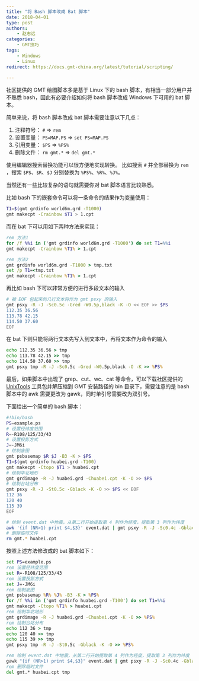 ```yaml
---
title: "将 Bash 脚本改成 Bat 脚本"
date: 2018-04-01
type: post
authors:
    - 赵志远
categories:
    - GMT技巧
tags:
    - Windows
    - Linux
redirect: https://docs.gmt-china.org/latest/tutorial/scripting/
    
---
```


社区提供的 GMT 绘图脚本多是基于 Linux 下的 bash 脚本，有相当一部分用户并不熟悉
bash，因此有必要介绍如何将 bash 脚本改成 Windows 下可用的 bat 脚本。

<!--more-->

简单来说，将 bash 脚本改成 bat 脚本需要注意以下几点：

1. 注释符号： `#` => `rem`
2. 设置变量： `PS=MAP.PS` => `set PS=MAP.PS`
3. 引用变量： `$PS` => `%PS%`
4. 删除文件： `rm gmt.*` => `del gmt.*`

使用编辑器搜索替换功能可以很方便地实现转换。
比如搜索 `#` 并全部替换为 `rem `，搜索 `$PS`、`$R`、`$J`
分别替换为 `%PS%`、`%R%`、`%J%`。

当然还有一些比较复杂的语句就需要你对 bat 脚本语言比较熟悉。

比如 bash 下的嵌套命令可以将一条命令的结果作为变量使用：

```bash
T1=$(gmt grdinfo world6m.grd -T1000)
gmt makecpt -Crainbow $T1 > 1.cpt
```

而在 bat 下可以用如下两种方法来实现：

```bat
rem 方法1
for /f %%i in ('gmt grdinfo world6m.grd -T1000') do set T1=%%i
gmt makecpt -Crainbow %T1% > 1.cpt

rem 方法2
gmt grdinfo world6m.grd -T1000 > tmp.txt
set /p T1=<tmp.txt
gmt makecpt -Crainbow %T1% > 1.cpt
```

再比如 bash 下可以非常方便的进行多段文本的输入

```bash
# 被 EOF 包起来的几行文本将作为 gmt psxy 的输入
gmt psxy -R -J -Sc0.5c -Gred -W0.5p,black -K -O << EOF >> $PS
112.35 36.56
113.78 42.15
114.50 37.60
EOF
```

在 bat 下则只能将两行文本先写入到文本中，再将文本作为命令的输入

```bat
echo 112.35 36.56 > tmp
echo 113.78 42.15 >> tmp
echo 114.50 37.60 >> tmp
gmt psxy tmp -R -J -Sc0.5c -Gred -W0.5p,black -O -K >> %PS%
```

最后，如果脚本中出现了 grep、cut、wc、cat 等命令，可以下载社区提供的
[UnixTools](/blog/unix-tools-for-windows/)
工具包并解压缩到 GMT 安装路径的 bin 目录下，需要注意的是 bash 脚本中的 awk
需要更改为 gawk，同时单引号需要改为双引号。

下面给出一个简单的 bash 脚本：

```bash
#!bin/bash
PS=example.ps
# 设置经纬度范围
R=-R108/125/33/43
# 设置投影方式
J=-JM6i
# 绘制底图
gmt psbasemap $R $J -B3 -K > $PS
T1=$(gmt grdinfo huabei.grd -T100)
gmt makecpt -Ctopo $T1 > huabei.cpt
# 绘制华北地形
gmt grdimage -R -J huabei.grd -Chuabei.cpt -K -O >> $PS
# 绘制台站分布
gmt psxy -R -J -St0.5c -Gblack -K -O >> $PS << EOF
112 36
120 40
115 39
EOF

# 绘制 event.dat 中地震，从第二行开始提取第 4 列作为经度，提取第 3 列作为纬度
awk '{if (NR>1) print $4,$3}' event.dat | gmt psxy -R -J -Sc0.4c -Gblack -O >> $PS
# 删除临时文件
rm gmt.* huabei.cpt
```

按照上述方法修改成的 bat 脚本如下：

```bat
set PS=example.ps
rem 设置经纬度范围
set R=-R108/125/33/43
rem 设置投影方式
set J=-JM6i
rem 绘制底图
gmt psbasemap %R% %J% -B3 -K > %PS%
for /f %%i in ('gmt grdinfo huabei.grd -T100') do set T1=%%i
gmt makecpt -Ctopo %T1% > huabei.cpt
rem 绘制华北地形
gmt grdimage -R -J huabei.grd -Chuabei.cpt -K -O >> %PS%
rem 绘制台站分布
echo 112 36 > tmp
echo 120 40 >> tmp
echo 115 39 >> tmp
gmt psxy tmp -R -J -St0.5c -Gblack -K -O >> %PS%

rem 绘制 event.dat 中地震，从第二行开始提取第 4 列作为经度，提取第 3 列作为纬度
gawk "{if (NR>1) print $4,$3}" event.dat | gmt psxy -R -J -Sc0.4c -Gblack -O >> %PS%
rem 删除临时文件
del gmt.* huabei.cpt tmp
```
